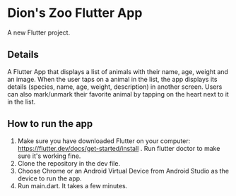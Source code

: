 # Dion's Zoo Flutter App

A new Flutter project.

## Details

A Flutter App that  displays a list of animals with their name, age, weight and an image. When the user taps on a animal in the list, the app displays its details (species, name, age, weight, description) in another screen. Users can also mark/unmark their favorite animal by tapping on the heart next to it in the list.

## How to run the app

1. Make sure you have downloaded Flutter on your computer: https://flutter.dev/docs/get-started/install . Run flutter doctor to make sure it's working fine.
2. Clone the repository in the dev file. 
3. Choose Chrome or an Android Virtual Device from Android Studio as the device to run the app.
4. Run main.dart. It takes a few minutes.
